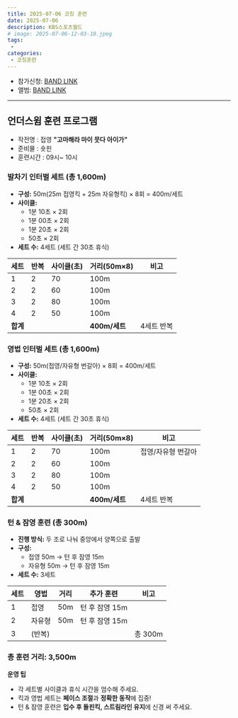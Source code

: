 ```yaml
---
title: 2025-07-06 코칭 훈련
date: 2025-07-06
description: KBS스포츠월드
# image: 2025-07-06-12-03-10.jpeg
tags:
 - 
categories:
 - 코칭훈련
---
```


- 참가신청: [BAND LINK](https://band.us/band/93484357/schedule/4%2F93484357%2F775306345%2F19700101)
- 앨범: [BAND LINK](https://band.us/band/93484357/album/87564712)

---

## 언더스윔 훈련 프로그램

- 작전명 : 접영 **"고마해라 마이 뭇다 아이가"**
- 준비물 : 숏핀 
- 훈련시간 : 09시~ 10시 


### 발차기 인터벌 세트 (총 1,600m)

- **구성:** 50m(25m 접영킥 + 25m 자유형킥) × 8회 = 400m/세트
- **사이클:**  
  - 1분 10초 × 2회  
  - 1분 00초 × 2회  
  - 1분 20초 × 2회  
  - 50초 × 2회  
- **세트 수:** 4세트 (세트 간 30초 휴식)

| 세트 | 반복 | 사이클(초) | 거리(50m×8) | 비고         |
|------|------|------------|-------------|--------------|
| 1    | 2    | 70         | 100m        |              |
| 2    | 2    | 60         | 100m        |              |
| 3    | 2    | 80         | 100m        |              |
| 4    | 2    | 50         | 100m        |              |
| **합계** |    |            | **400m/세트** | 4세트 반복   |

### 영법 인터벌 세트 (총 1,600m)

- **구성:** 50m(접영/자유형 번갈아) × 8회 = 400m/세트
- **사이클:**  
  - 1분 10초 × 2회  
  - 1분 00초 × 2회  
  - 1분 20초 × 2회  
  - 50초 × 2회  
- **세트 수:** 4세트 (세트 간 30초 휴식)

| 세트 | 반복 | 사이클(초) | 거리(50m×8) | 비고                |
|------|------|------------|-------------|---------------------|
| 1    | 2    | 70         | 100m        | 접영/자유형 번갈아  |
| 2    | 2    | 60         | 100m        |                     |
| 3    | 2    | 80         | 100m        |                     |
| 4    | 2    | 50         | 100m        |                     |
| **합계** |    |            | **400m/세트** | 4세트 반복          |

### 턴 & 잠영 훈련 (총 300m)

- **진행 방식:** 두 조로 나눠 중앙에서 양쪽으로 출발
- **구성:**  
  - 접영 50m → 턴 후 잠영 15m  
  - 자유형 50m → 턴 후 잠영 15m  
- **세트 수:** 3세트

| 세트 | 영법     | 거리 | 추가 훈련         | 비고           |
|------|----------|------|-------------------|----------------|
| 1    | 접영     | 50m  | 턴 후 잠영 15m    |                |
| 2    | 자유형   | 50m  | 턴 후 잠영 15m    |                |
| 3    | (반복)   |      |                   | 총 300m        |

### **총 훈련 거리:** 3,500m

**운영 팁**
- 각 세트별 사이클과 휴식 시간을 엄수해 주세요.
- 킥과 영법 세트는 **페이스 조절**과 **정확한 동작**에 집중!
- 턴 & 잠영 훈련은 **입수 후 돌핀킥, 스트림라인 유지**에 신경 써 주세요.
